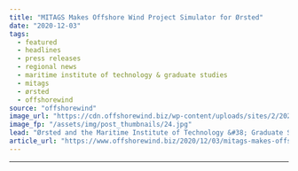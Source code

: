 ```yaml
---
title: "MITAGS Makes Offshore Wind Project Simulator for Ørsted"
date: "2020-12-03"
tags: 
  - featured
  - headlines
  - press releases
  - regional news
  - maritime institute of technology & graduate studies
  - mitags
  - ørsted
  - offshorewind
source: "offshorewind"
image_url: "https://cdn.offshorewind.biz/wp-content/uploads/sites/2/2020/12/02154003/MITAGS-Makes-Offshore-Wind-Project-Simulator-for-%C3%98rsted.jpg"
image_fp: "/assets/img/post_thumbnails/24.jpg"
lead: "Ørsted and the Maritime Institute of Technology &#38; Graduate Studies (MITAGS) have formed a"
article_url: "https://www.offshorewind.biz/2020/12/03/mitags-makes-offshore-wind-project-simulator-for-orsted/"
---
```


---
